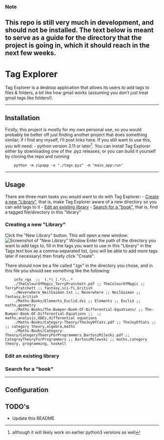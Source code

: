 ### Note

This repo is still very much in development, and should not be installed. The
text below is meant to serve as a guide for the directory that the project is
going in, which it should reach in the next few weeks.
---


# Tag Explorer
Tag Explorer is a desktop application that allows its users to add tags to files
& folders, a bit like how gmail works (assuming you don't just treat gmail tags
like folders!).

---


## Installation

Firstly, this project is mostly for my own personal use, so you would probably
be better off just finding another project that does something similar; if I
find any myself, I'll post links here. If you still want to use this, you will
need:
	- python version 3.11 or later[^1].
You can install Tag Explorer either by downloading one of the .pyz releases, or
you can build it yourself by cloning the repo and running
```
	python -m zipapp -o "./tagx.pyz" -m "main_app:run"
```
[^1]: although it will likely work on earlier python3 versions as well
---


## Usage

There are three main tasks you would want to do with Tag Explorer:
	- [Create a new "Library"](#creating-a-new-"library"), that is, make Tag
	Explorer aware of a new directory so you can add tags to it
	- [Edit an existing library](#edit-an-existing-library)
	- [Search for a "book"](#search-for-a-"book"), that is, find a tagged
	file/directory in this "library"

### Creating a new "Library"
Click the "New Library" button. This will open a new window:
	![Screenshot of "New Library" Window]()
Enter the path of the directory you want to add tags to, fill in the tags you
want to use in this "Library" in the Tags text box as a comma-separated list,
(you will be able to add more tags later if necessary) then finally click 
"Create".

There should now be a file called ".tgx" in the directory you chose, and in this
file you should see something like the following:
```
	info_rgx  ;;  (.*)_(.*)\..*
	./TheColourOfMagic_TerryPratchett.pdf ;; TheColourOfMagic ;; TerryPratchett ;; fantasy,sci-fi,british
	./Neverwhere_NeilGaiman.txt ;; Neverwhere ;; NeilGaiman ;; fantasy,british
	./Maths-Books/Elements_Euclid.dvi ;; Elements ;; Euclid ;; maths,geometry
	./Maths-Books/The-Bumper-Book-Of-Differential-Equations/ ;; The-Bumper-Book-Of-Differential-Equations ;;  ;; maths,analysis,ODEs,differential equations
	./Maths-Books/Category-Theory/TheJoyOfCats.pdf ;; TheJoyOfCats ;;  ;; category theory,algebra,maths
	./Maths-Books/Category-Theory/CategoryTheoryForProgrammers_BartoszMileski.pdf ;; CategroyTheoryForProgrammers ;; BartoszMilewski ;; maths,category theory, programming, haskell
```

### Edit an existing library
### Search for a "book"
---


## Configuration


## TODO's
- Update this README
